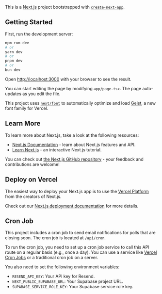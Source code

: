 This is a [Next.js](https://nextjs.org) project bootstrapped with [`create-next-app`](https://nextjs.org/docs/app/api-reference/cli/create-next-app).

## Getting Started

First, run the development server:

```bash
npm run dev
# or
yarn dev
# or
pnpm dev
# or
bun dev
```

Open [http://localhost:3000](http://localhost:3000) with your browser to see the result.

You can start editing the page by modifying `app/page.tsx`. The page auto-updates as you edit the file.

This project uses [`next/font`](https://nextjs.org/docs/app/building-your-application/optimizing/fonts) to automatically optimize and load [Geist](https://vercel.com/font), a new font family for Vercel.

## Learn More

To learn more about Next.js, take a look at the following resources:

- [Next.js Documentation](https://nextjs.org/docs) - learn about Next.js features and API.
- [Learn Next.js](https://nextjs.org/learn) - an interactive Next.js tutorial.

You can check out [the Next.js GitHub repository](https://github.com/vercel/next.js) - your feedback and contributions are welcome!

## Deploy on Vercel

The easiest way to deploy your Next.js app is to use the [Vercel Platform](https://vercel.com/new?utm_medium=default-template&filter=next.js&utm_source=create-next-app&utm_campaign=create-next-app-readme) from the creators of Next.js.

Check out our [Next.js deployment documentation](https://nextjs.org/docs/app/building-your-application/deploying) for more details.

## Cron Job

This project includes a cron job to send email notifications for polls that are closing soon. The cron job is located at `/api/cron`.

To run the cron job, you need to set up a cron job service to call this API route on a regular basis (e.g., once a day). You can use a service like [Vercel Cron Jobs](https://vercel.com/docs/cron-jobs) or a traditional cron job on a server.

You also need to set the following environment variables:

*   `RESEND_API_KEY`: Your API key for Resend.
*   `NEXT_PUBLIC_SUPABASE_URL`: Your Supabase project URL.
*   `SUPABASE_SERVICE_ROLE_KEY`: Your Supabase service role key.
